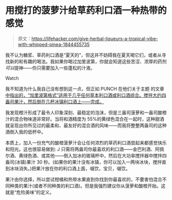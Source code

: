 # 用搅打的菠萝汁给草药利口酒一种热带的感觉

> 原文：<https://lifehacker.com/give-herbal-liqueurs-a-tropical-vibe-with-whipped-pinea-1844455735>

我不认为糖浆、草药利口酒是“夏天的”，但这并不妨碍我在夏天喝它们，或者从寻找新的和有趣的喝法。我如果你喝过加里波第，你就会知道这些苦涩、浓厚的药剂*可以*提神——你只需要加入一些蓬松的汁液。

Watch

我不知道为什么我自己没有想到这一点，但正如 PUNCH 在他们关于主题 的文章 [中指出的，“加里波第格式”适用于几乎任何草本利口酒或利口酒组合。搅拌大约四盎司果汁，然后倒在几杯冰镇利口酒上——完成。](https://punchdrink.com/articles/big-fluffy-citrus-cloud-garibaldi-campari-cocktail-recipe/)

我发现橙汁形成了最令人印象深刻、最稳定的泡沫，但是三盎司菠萝和一盎司酸橙汁的混合物味道非常好。当将和酒精度为 55%的黄绿色混合在一起时，这种甜酒就呈现出你所见过的最柔和、最友好的混合酒的风味——而我将整整两盎司的这种酒倒入我的低杯中。

本质上，加入一份充气的酸橙菠萝汁会让任何浓烈的草药利口酒尝起来都感觉快乐和阳光。这也很容易做到: J 只需将两盎司你最喜欢的利口酒——金巴利酒、阿佩尔酒、黄绿色酒、或其他——倒入加冰的玻璃杯中，然后在大功率搅拌器中搅拌四盎司(冰镇)果汁 30 秒。(如果你的果汁没有冰镇，你可以加入一两块冰块，搅拌直到冰块消失。)把果汁放在你的利口酒上面，啜饮，宝贝，啜饮。

果汁由你选择，所以尝试柑橘和热带水果直到你找到你最喜欢的，不要害怕混合不同种类的果汁(或者不同种类的利口酒)。但是我强烈建议你从菠萝和酸橙开始。这就是“危险美味”的定义。